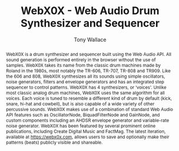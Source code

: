 --- 
  title: "WebX0X - Web Audio Drum Synthesizer and Sequencer" 
  abstract: "WebX0X is a drum synthesizer and sequencer built using the Web Audio API. All sound generation is performed entirely in the browser without the use of samples. WebX0X takes its name from the classic drum machines made by Roland in the 1980s, most notably the TR-606, TR-707, TR-808 and TR909. Like the 606 and 808, WebX0X synthesizes all its sounds using simple oscillators, noise generators, filters and envelope generators and has an integrated step sequencer to control patterns. WebX0X has 4 synthesizers, or ‘voices'. Unlike most classic analog drum machines, WebX0X uses the same algorithm for all voices. Each voice is tuned to resemble a different kind of drum by default (kick, snare, hi-hat and cowbell), but is also capable of a wide variety of other percussive sounds. WebX0X makes use of a combination of standard Web Audio API features such as OscillatorNode, BiquadFilterNode and GainNode, and custom components including an AHDSR envelope generator and variable-rate noise generator. WebX0X has been featured by several prominent online publications, including Create Digital Music and FactMag. The latest iteration, available at https://webx0x.com, allows users to save and optionally make their patterns (beats) publicly visible and shareable." 
  address: "Atlanta, Georgia" 
  author: "Tony Wallace" 
  booktitle: "Proceedings of the International Web Audio Conference" 
  editor: "Jason Freeman, Alexander Lerch, Matthew Paradis" 
  month: "Proceedings of the International Web Audio Conference"
  pages: "2016" 
  publisher: "Georgia Tech" 
  series: "WAC '16"
  type: "Demo"  
  year: "2016" 
  id: "2016_EA_11" 
  tags: year2016 
  pdflink: /_data/papers/pdf/2016/2016_11.pdf
  ISSN: 2663-5844
---